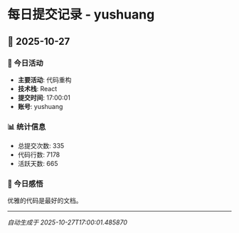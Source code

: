 # 每日提交记录 - yushuang

## 📅 2025-10-27

### 🎯 今日活动
- **主要活动**: 代码重构
- **技术栈**: React
- **提交时间**: 17:00:01
- **账号**: yushuang

### 📊 统计信息
- 总提交次数: 335
- 代码行数: 7178
- 活跃天数: 665

### 💭 今日感悟
优雅的代码是最好的文档。

---
*自动生成于 2025-10-27T17:00:01.485870*
